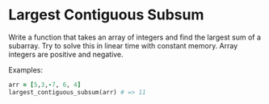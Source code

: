 # Largest Contiguous Subsum

Write a function that takes an array of integers and find the largest sum of a subarray.  Try to solve this in linear time with constant memory.  Array integers are positive and negative.  

Examples:

```rb
arr = [5,3,-7, 6, 4]
largest_contiguous_subsum(arr) # => 11
```
